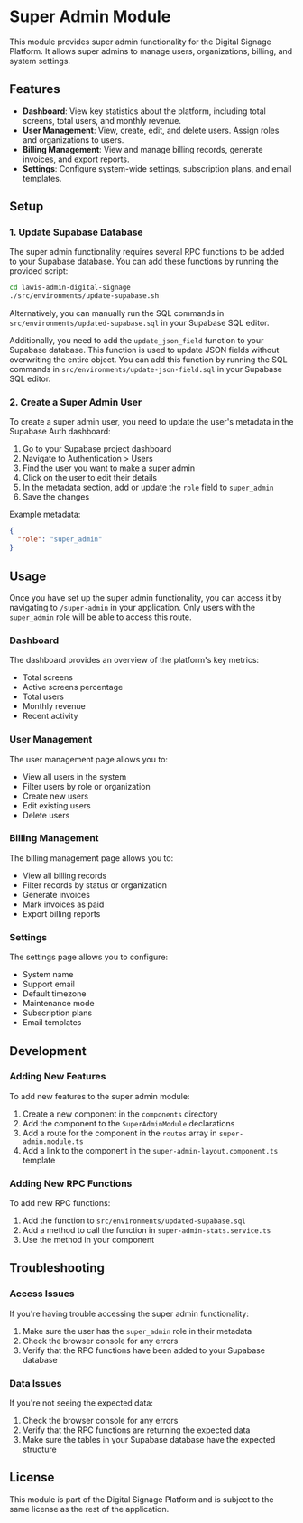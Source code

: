# Super Admin Module

This module provides super admin functionality for the Digital Signage Platform. It allows super admins to manage users, organizations, billing, and system settings.

## Features

- **Dashboard**: View key statistics about the platform, including total screens, total users, and monthly revenue.
- **User Management**: View, create, edit, and delete users. Assign roles and organizations to users.
- **Billing Management**: View and manage billing records, generate invoices, and export reports.
- **Settings**: Configure system-wide settings, subscription plans, and email templates.

## Setup

### 1. Update Supabase Database

The super admin functionality requires several RPC functions to be added to your Supabase database. You can add these functions by running the provided script:

```bash
cd lawis-admin-digital-signage
./src/environments/update-supabase.sh
```

Alternatively, you can manually run the SQL commands in `src/environments/updated-supabase.sql` in your Supabase SQL editor.

Additionally, you need to add the `update_json_field` function to your Supabase database. This function is used to update JSON fields without overwriting the entire object. You can add this function by running the SQL commands in `src/environments/update-json-field.sql` in your Supabase SQL editor.

### 2. Create a Super Admin User

To create a super admin user, you need to update the user's metadata in the Supabase Auth dashboard:

1. Go to your Supabase project dashboard
2. Navigate to Authentication > Users
3. Find the user you want to make a super admin
4. Click on the user to edit their details
5. In the metadata section, add or update the `role` field to `super_admin`
6. Save the changes

Example metadata:
```json
{
  "role": "super_admin"
}
```

## Usage

Once you have set up the super admin functionality, you can access it by navigating to `/super-admin` in your application. Only users with the `super_admin` role will be able to access this route.

### Dashboard

The dashboard provides an overview of the platform's key metrics:

- Total screens
- Active screens percentage
- Total users
- Monthly revenue
- Recent activity

### User Management

The user management page allows you to:

- View all users in the system
- Filter users by role or organization
- Create new users
- Edit existing users
- Delete users

### Billing Management

The billing management page allows you to:

- View all billing records
- Filter records by status or organization
- Generate invoices
- Mark invoices as paid
- Export billing reports

### Settings

The settings page allows you to configure:

- System name
- Support email
- Default timezone
- Maintenance mode
- Subscription plans
- Email templates

## Development

### Adding New Features

To add new features to the super admin module:

1. Create a new component in the `components` directory
2. Add the component to the `SuperAdminModule` declarations
3. Add a route for the component in the `routes` array in `super-admin.module.ts`
4. Add a link to the component in the `super-admin-layout.component.ts` template

### Adding New RPC Functions

To add new RPC functions:

1. Add the function to `src/environments/updated-supabase.sql`
2. Add a method to call the function in `super-admin-stats.service.ts`
3. Use the method in your component

## Troubleshooting

### Access Issues

If you're having trouble accessing the super admin functionality:

1. Make sure the user has the `super_admin` role in their metadata
2. Check the browser console for any errors
3. Verify that the RPC functions have been added to your Supabase database

### Data Issues

If you're not seeing the expected data:

1. Check the browser console for any errors
2. Verify that the RPC functions are returning the expected data
3. Make sure the tables in your Supabase database have the expected structure

## License

This module is part of the Digital Signage Platform and is subject to the same license as the rest of the application.
